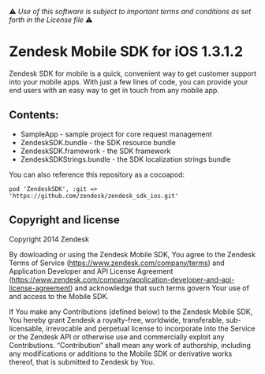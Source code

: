 :warning: *Use of this software is subject to important terms and conditions as set forth in the License file* :warning:

# Zendesk Mobile SDK for iOS 1.3.1.2

Zendesk SDK for mobile is a quick, convenient way to get customer support into your mobile apps. With just a few lines of code, you can provide your end users with an easy way to get in touch from any mobile app.

## Contents:

 * SampleApp - sample project for core request management
 * ZendeskSDK.bundle - the SDK resource bundle
 * ZendeskSDK.framework - the SDK framework
 * ZendeskSDKStrings.bundle - the SDK localization strings bundle

You can also reference this repository as a cocoapod:


````
pod 'ZendeskSDK', :git => 'https://github.com/zendesk/zendesk_sdk_ios.git'

````


## Copyright and license

Copyright 2014 Zendesk

By dowloading or using the Zendesk Mobile SDK, You agree to the Zendesk Terms of Service 
(https://www.zendesk.com/company/terms) and Application Developer and API License Agreement (https://www.zendesk.com/company/application-developer-and-api-license-agreement) and 
acknowledge that such terms govern Your use of and access to the Mobile SDK.

If You make any Contributions (defined below) to the Zendesk Mobile SDK, 
You hereby grant Zendesk a royalty-free, worldwide, transferable, sub-licensable, 
irrevocable and perpetual license to incorporate into the Service or the Zendesk API 
or otherwise use and commercially exploit any Contributions. “Contribution” shall mean 
any work of authorship, including any modifications or additions to the Mobile SDK 
or derivative works thereof, that is submitted to Zendesk by You.

